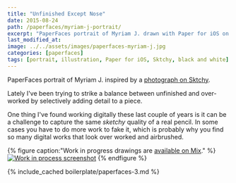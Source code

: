 ```yaml
---
title: "Unfinished Except Nose"
date: 2015-08-24
path: /paperfaces/myriam-j-portrait/
excerpt: "PaperFaces portrait of Myriam J. drawn with Paper for iOS on an iPad."
last_modified_at: 
image: ../../assets/images/paperfaces-myriam-j.jpg
categories: [paperfaces]
tags: [portrait, illustration, Paper for iOS, Sktchy, black and white]
---
```


PaperFaces portrait of Myriam J. inspired by a [photograph on Sktchy](https://sktchy.com/kMXyoD).

Lately I've been trying to strike a balance between unfinished and over-worked by selectively adding detail to a piece. 

One thing I've found working digitally these last couple of years is it can be a challenge to capture the same *sketchy* quality of a real pencil. In some cases you have to do more work to fake it, which is probably why you find so many digital works that look over worked and airbrushed.

{% figure caption:"Work in progress drawings are [available on Mix](https://mix.fiftythree.com/11098-Michael-Rose/3671059)." %}
[![Work in process screenshot](../../assets/images/paperfaces-myriam-j-process-1-900.jpg)](../../assets/images/paperfaces-myriam-j-process-1-lg.jpg)
{% endfigure %}

{% include_cached boilerplate/paperfaces-3.md %}
